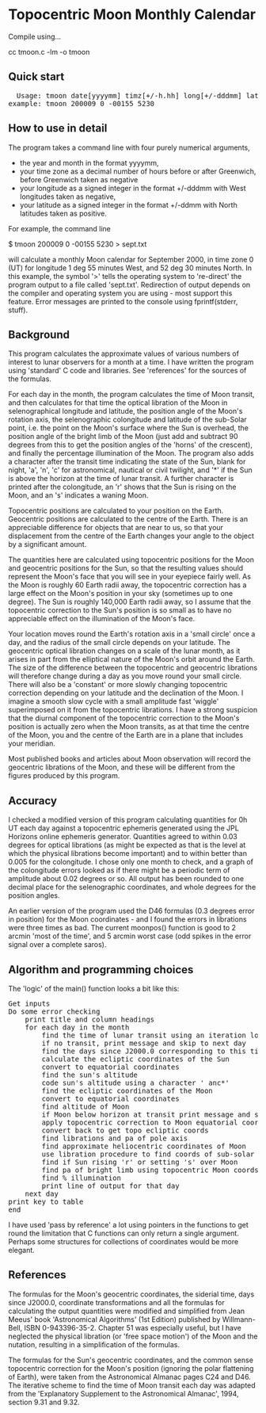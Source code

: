 # Topocentric Moon Monthly Calendar

Compile using...

cc tmoon.c -lm -o tmoon

## Quick start

<pre>
  Usage: tmoon date[yyyymm] timz[+/-h.hh] long[+/-dddmm] lat[+/-ddmm]
example: tmoon 200009 0 -00155 5230
</pre>

## How to use in detail

The program takes a command line with four purely numerical
arguments,

- the year and month in the format yyyymm,
- your time zone as a decimal number of hours before or after
  Greenwich, before Greenwich taken as negative
- your longitude as a signed integer in the format +/-dddmm with
  West longitudes taken as negative,
- your latitude as a signed integer in the format +/-ddmm with
  North latitudes taken as positive.

For example, the command line

$ tmoon 200009 0 -00155 5230 > sept.txt

will calculate a monthly Moon calendar for September 2000, in
time zone 0 (UT) for longitude 1 deg 55 minutes West, and 52 deg
30 minutes North. In this example, the symbol '>' tells the
operating system to 're-direct' the program output to a file
called 'sept.txt'. Redirection of output depends on the compiler
and operating system you are using - most support this feature.
Error messages are printed to the console using fprintf(stderr,
stuff).

## Background

This program calculates the approximate values of various numbers
of interest to lunar observers for a month at a time. I have
written the program using 'standard' C code and libraries. See 
'references' for the sources of the formulas.

For each day in the month, the program calculates the time of
Moon transit, and then calculates for that time the optical
libration of the Moon in selenographical longitude and latitude,
the position angle of the Moon's rotation axis, the selenographic
colongitude and latitude of the sub-Solar point, i.e. the point
on the Moon's surface where the Sun is overhead, the position
angle of the bright limb of the Moon (just add and subtract 90
degrees from this to get the position angles of the 'horns' of
the crescent), and finally the percentage illumination of the
Moon. The program also adds a character after the transit time
indicating the state of the Sun, blank for night, 'a', 'n', 'c'
for astronomical, nautical or civil twilight, and '*' if the Sun
is above the horizon at the time of lunar transit. A further
character is printed after the colongitude, an 'r' shows that the
Sun is rising on the Moon, and an 's' indicates a waning Moon.

Topocentric positions are calculated to your position on the Earth.
Geocentric positions are calculated to the centre of the Earth. There
is an appreciable difference for objects that are near to us, so that
your displacement from the centre of the Earth changes your angle to
the object by a significant amount.

The quantities here are calculated using topocentric positions for the
Moon and geocentric positions for the Sun, so that the resulting
values should represent the Moon's face that you will see in your
eyepiece fairly well. As the Moon is roughly 60 Earth radii away,
the topocentric correction has a large effect on the Moon's
position in your sky (sometimes up to one degree). The Sun is
roughly 140,000 Earth radii away, so I assume that the
topocentric correction to the Sun's position is so small as to
have no appreciable effect on the illumination of the Moon's
face.

Your location moves round the Earth's rotation axis in a 'small
circle' once a day, and the radius of the small circle depends on
your latitude. The geocentric optical libration changes on a
scale of the lunar month, as it arises in part from the
elliptical nature of the Moon's orbit around the Earth. The size
of the difference between the topocentric and geocentric
librations will therefore change during a day as you move round
your small circle. There will also be a 'constant' or more slowly
changing topocentric correction depending on your latitude and
the declination of the Moon. I imagine a smooth slow cycle with a
small amplitude fast 'wiggle' superimposed on it from the
topocentric librations. I have a strong suspicion that the
diurnal component of the topocentric correction to the Moon's
position is actually zero when the Moon transits, as at that
time the centre of the Moon, you and the centre of the Earth are
in a plane that includes your meridian.

Most published books and articles about Moon observation will
record the geocentric librations of the Moon, and these will be
different from the figures produced by this program.

## Accuracy

I checked a modified version of this program calculating
quantities for 0h UT each day against a topocentric ephemeris
generated using the JPL Horizons online ephemeris generator.
Quantities agreed to within 0.03 degrees for optical librations
(as might be expected as that is the level at which the physical
librations become important) and to within better than 0.005 for
the colongitude. I chose only one month to check, and a graph of
the colongitude errors looked as if there might be a periodic
term of amplitude about 0.02 degrees or so. All output has been rounded
to one decimal place for the selenographic coordinates, and whole
degrees for the position angles.

An earlier version of the program used the D46 formulas (0.3
degrees error in position) for the Moon coordinates - and I found
the errors in librations were three times as bad. The current moonpos()
function is good to 2 arcmin 'most of the time', and 5 arcmin
worst case (odd spikes in the error signal over a complete
saros).

## Algorithm and programming choices

The 'logic' of the main() function looks a bit like this:

<pre>
Get inputs
Do some error checking
    print title and column headings
    for each day in the month
        find the time of lunar transit using an iteration loop
	    if no transit, print message and skip to next day
	    find the days since J2000.0 corresponding to this time
	    calculate the ecliptic coordinates of the Sun
	    convert to equatorial coordinates
	    find the sun's altitude
	    code sun's altitude using a character ' anc*'
	    find the ecliptic coordinates of the Moon
	    convert to equatorial coordinates
	    find altitude of Moon
	    if Moon below horizon at transit print message and skip to next day
        apply topocentric correction to Moon equatorial coords
	    convert back to get topo ecliptic coords
	    find librations and pa of pole axis
	    find approximate heliocentric coordinates of Moon
	    use libration procedure to find coords of sub-solar point
	    find if Sun rising 'r' or setting 's' over Moon
	    find pa of bright limb using topocentric Moon coords
	    find % illumination
	    print line of output for that day
    next day
print key to table
end
</pre>

I have used 'pass by reference' a lot using pointers in the
functions to get round the limitation that C functions can only
return a single argument. Perhaps some structures for collections
of coordinates would be more elegant.

## References

The formulas for the Moon's geocentric coordinates, the siderial
time, days since J2000.0, coordinate transformations and all the
formulas for calculating the output quantities were modified and
simplified from Jean Meeus' book 'Astronomical Algorithms' (1st
Edition) published by Willmann-Bell, ISBN 0-943396-35-2. Chapter
51 was especially useful, but I have neglected the physical
libration (or 'free space motion') of the Moon and the nutation,
resulting in a simplification of the formulas.

The formulas for the Sun's geocentric coordinates, and the common
sense topocentric correction for the Moon's position (ignoring
the polar flattening of Earth), were taken from the Astronomical
Almanac pages C24 and D46. The iterative scheme to find the time
of Moon transit each day was adapted from the 'Explanatory
Supplement to the Astronomical Almanac', 1994, section 9.31 and
9.32.
